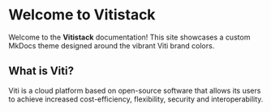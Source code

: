 # Welcome to Vitistack

Welcome to the **Vitistack** documentation! This site showcases a custom MkDocs theme designed around the vibrant Viti brand colors.

## What is Viti?
Viti is a cloud platform based on open-source software that allows its users to achieve increased cost-efficiency, flexibility, security and interoperability.


